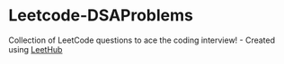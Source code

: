 # Leetcode-DSAProblems
Collection of LeetCode questions to ace the coding interview! - Created using [LeetHub](https://github.com/QasimWani/LeetHub)
